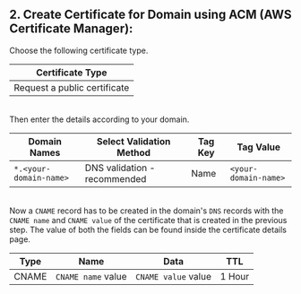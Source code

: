 ## 2. Create Certificate for Domain using ACM (AWS Certificate Manager):

Choose the following certificate type.

| Certificate Type             |
| ---------------------------- |
| Request a public certificate |

&nbsp;  
Then enter the details according to your domain.

| Domain Names           | Select Validation Method     | Tag Key | Tag Value            |
| ---------------------- | ---------------------------- | ------- | -------------------- |
| `*.<your-domain-name>` | DNS validation - recommended | Name    | `<your-domain-name>` |

&nbsp;  
Now a `CNAME` record has to be created in the domain's `DNS` records with the `CNAME name` and `CNAME value` of the certificate that is created in the previous step. The value of both the fields can be found inside the certificate details page.

| Type  | Name               | Data                | TTL    |
| ----- | ------------------ | ------------------- | ------ |
| CNAME | `CNAME name` value | `CNAME value` value | 1 Hour |
